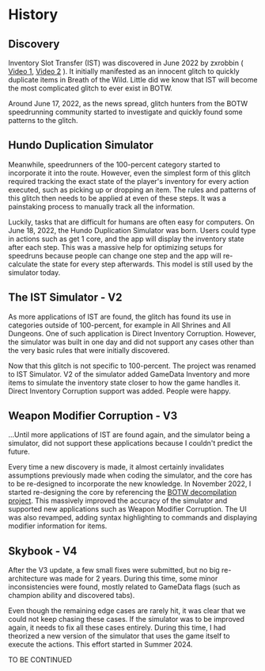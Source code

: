# History

## Discovery
Inventory Slot Transfer (IST) was discovered in June 2022 by zxrobbin (
[Video 1](https://www.bilibili.com/video/BV1AS4y1v7wN),
[Video 2](https://www.bilibili.com/video/BV16T411576U)
). It initially manifested as an innocent glitch
to quickly duplicate items in Breath of the Wild. Little did we know
that IST will become the most complicated glitch to ever exist in BOTW.

Around June 17, 2022, as the news spread, glitch hunters from the BOTW speedrunning community
started to investigate and quickly found some patterns to the glitch.


## Hundo Duplication Simulator
Meanwhile, speedrunners of the 100-percent category started to incorporate
it into the route. However, even the simplest form of this glitch required 
tracking the exact state of the player's inventory for every action executed, such as picking
up or dropping an item. The rules and patterns of this glitch then needs
to be applied at even of these steps. It was a painstaking process to manually
track all the information.

Luckily, tasks that are difficult for humans are often easy for computers.
On June 18, 2022, the Hundo Duplication Simulator was born. Users could
type in actions such as <skyb>get 1 core</skyb>, and the app will display
the inventory state after each step. This was a massive help for optimizing
setups for speedruns because people can change one step and the app will re-calculate
the state for every step afterwards. This model is still used by the simulator today.

## The IST Simulator - V2
As more applications of IST are found, the glitch has found its use in categories
outside of 100-percent, for example in All Shrines and All Dungeons. One
of such application is Direct Inventory Corruption. However, the simulator
was built in one day and did not support any cases other than the very basic
rules that were initially discovered.

Now that this glitch is not specific to 100-percent. The project was renamed
to IST Simulator. V2 of the simulator added GameData Inventory and more items 
to simulate the inventory state closer to how the game handles it. Direct Inventory Corruption
support was added. People were happy.

## Weapon Modifier Corruption - V3
...Until more applications of IST are found again, and the simulator being a simulator,
did not support these applications because I couldn't predict the future.

Every time a new discovery is made, it almost certainly invalidates assumptions previously
made when coding the simulator, and the core has to be re-designed to incorporate the new
knowledge. In November 2022, I started re-designing the core by referencing
the [BOTW decompilation project](https://github.com/zeldaret/botw).
This massively improved the accuracy of the simulator and supported new applications
such as Weapon Modifier Corruption. The UI was also revamped, adding syntax highlighting
to commands and displaying modifier information for items.

## Skybook - V4
After the V3 update, a few small fixes were submitted, but no big re-architecture
was made for 2 years. During this time, some minor inconsistencies were found, mostly
related to GameData flags (such as champion ability and discovered tabs).

Even though the remaining edge cases are rarely hit, it was clear that we could
not keep chasing these cases. If the simulator was to be improved again, it needs
to fix all these cases entirely. During this time, I had theorized a new version of the simulator that uses the game
itself to execute the actions. This effort started in Summer 2024.

TO BE CONTINUED

